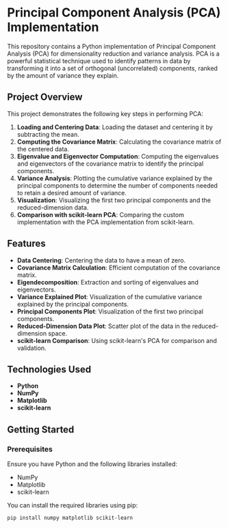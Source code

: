 # Principal Component Analysis (PCA) Implementation

This repository contains a Python implementation of Principal Component Analysis (PCA) for dimensionality reduction and variance analysis. PCA is a powerful statistical technique used to identify patterns in data by transforming it into a set of orthogonal (uncorrelated) components, ranked by the amount of variance they explain.

## Project Overview

This project demonstrates the following key steps in performing PCA:

1. **Loading and Centering Data**: Loading the dataset and centering it by subtracting the mean.
2. **Computing the Covariance Matrix**: Calculating the covariance matrix of the centered data.
3. **Eigenvalue and Eigenvector Computation**: Computing the eigenvalues and eigenvectors of the covariance matrix to identify the principal components.
4. **Variance Analysis**: Plotting the cumulative variance explained by the principal components to determine the number of components needed to retain a desired amount of variance.
5. **Visualization**: Visualizing the first two principal components and the reduced-dimension data.
6. **Comparison with scikit-learn PCA**: Comparing the custom implementation with the PCA implementation from scikit-learn.

## Features

- **Data Centering**: Centering the data to have a mean of zero.
- **Covariance Matrix Calculation**: Efficient computation of the covariance matrix.
- **Eigendecomposition**: Extraction and sorting of eigenvalues and eigenvectors.
- **Variance Explained Plot**: Visualization of the cumulative variance explained by the principal components.
- **Principal Components Plot**: Visualization of the first two principal components.
- **Reduced-Dimension Data Plot**: Scatter plot of the data in the reduced-dimension space.
- **scikit-learn Comparison**: Using scikit-learn's PCA for comparison and validation.

## Technologies Used

- **Python**
- **NumPy**
- **Matplotlib**
- **scikit-learn**

## Getting Started

### Prerequisites

Ensure you have Python and the following libraries installed:

- NumPy
- Matplotlib
- scikit-learn

You can install the required libraries using pip:

```bash
pip install numpy matplotlib scikit-learn
